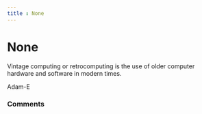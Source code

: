 ```yaml
---
title : None
---
```

None
=====================
Vintage computing or retrocomputing is the use of older computer
hardware and software in modern times.

Adam-E

### Comments ###


